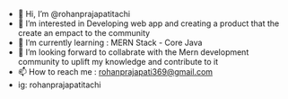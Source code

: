- 👋 Hi, I’m @rohanprajapatitachi
- 👀 I’m interested in Developing web app and creating a product that the create an empact to the community
- 🌱 I’m currently learning : MERN Stack - Core Java
- 💞️ I’m looking forward to collabrate with the Mern development community to uplift my knowledge and contribute to it
- 📫 How to reach me : rohanprajapati369@gmail.com
- ig: rohanprajapatitachi

<!---
rohanprajapatitachi/rohanprajapatitachi is a ✨ special ✨ repository because its `README.md` (this file) appears on your GitHub profile.
You can click the Preview link to take a look at your changes.
--->
